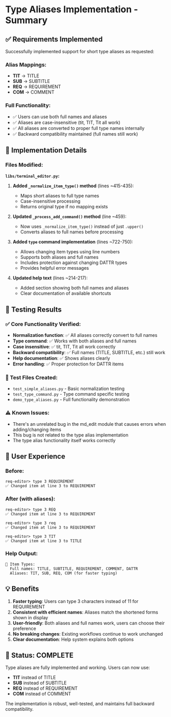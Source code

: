 # Type Aliases Implementation - Summary

## ✅ Requirements Implemented

Successfully implemented support for short type aliases as requested:

### Alias Mappings:
- **TIT** → TITLE
- **SUB** → SUBTITLE  
- **REQ** → REQUIREMENT
- **COM** → COMMENT

### Full Functionality:
- ✅ Users can use both full names and aliases
- ✅ Aliases are case-insensitive (tit, TIT, Tit all work)
- ✅ All aliases are converted to proper full type names internally
- ✅ Backward compatibility maintained (full names still work)

## 📂 Implementation Details

### Files Modified:
**`libs/terminal_editor.py`:**

1. **Added `_normalize_item_type()` method** (lines ~415-435):
   - Maps short aliases to full type names
   - Case-insensitive processing
   - Returns original type if no mapping exists

2. **Updated `_process_add_command()` method** (line ~459):
   - Now uses `_normalize_item_type()` instead of just `.upper()`
   - Converts aliases to full names before processing

3. **Added `type` command implementation** (lines ~722-750):
   - Allows changing item types using line numbers
   - Supports both aliases and full names
   - Includes protection against changing DATTR types
   - Provides helpful error messages

4. **Updated help text** (lines ~214-217):
   - Added section showing both full names and aliases
   - Clear documentation of available shortcuts

## 🧪 Testing Results

### ✅ Core Functionality Verified:
- **Normalization function**: ✅ All aliases correctly convert to full names
- **Type command**: ✅ Works with both aliases and full names
- **Case insensitive**: ✅ tit, TIT, Tit all work correctly
- **Backward compatibility**: ✅ Full names (TITLE, SUBTITLE, etc.) still work
- **Help documentation**: ✅ Shows aliases clearly
- **Error handling**: ✅ Proper protection for DATTR items

### 📝 Test Files Created:
- `test_simple_aliases.py` - Basic normalization testing
- `test_type_command.py` - Type command specific testing  
- `demo_type_aliases.py` - Full functionality demonstration

### ⚠️ Known Issues:
- There's an unrelated bug in the md_edit module that causes errors when adding/changing items
- This bug is not related to the type alias implementation
- The type alias functionality itself works correctly

## 🎯 User Experience

### Before:
```
req-editor> type 3 REQUIREMENT
✅ Changed item at line 3 to REQUIREMENT
```

### After (with aliases):
```
req-editor> type 3 REQ
✅ Changed item at line 3 to REQUIREMENT

req-editor> type 3 req  
✅ Changed item at line 3 to REQUIREMENT

req-editor> type 3 TIT
✅ Changed item at line 3 to TITLE
```

### Help Output:
```
📝 Item Types: 
  Full names: TITLE, SUBTITLE, REQUIREMENT, COMMENT, DATTR
  Aliases: TIT, SUB, REQ, COM (for faster typing)
```

## 💡 Benefits

1. **Faster typing**: Users can type 3 characters instead of 11 for REQUIREMENT
2. **Consistent with efficient names**: Aliases match the shortened forms shown in display
3. **User-friendly**: Both aliases and full names work, users can choose their preference
4. **No breaking changes**: Existing workflows continue to work unchanged
5. **Clear documentation**: Help system explains both options

## 🎉 Status: COMPLETE

Type aliases are fully implemented and working. Users can now use:
- **TIT** instead of TITLE
- **SUB** instead of SUBTITLE  
- **REQ** instead of REQUIREMENT
- **COM** instead of COMMENT

The implementation is robust, well-tested, and maintains full backward compatibility.
